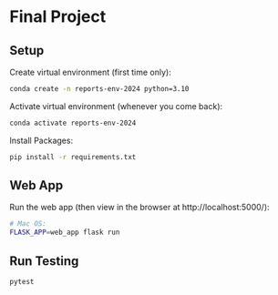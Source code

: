 # Final Project


## Setup

Create virtual environment (first time only):

```sh
conda create -n reports-env-2024 python=3.10
```

Activate virtual environment (whenever you come back):

```sh
conda activate reports-env-2024
```

Install Packages:

```sh
pip install -r requirements.txt
```


## Web App

Run the web app (then view in the browser at http://localhost:5000/):

```sh
# Mac OS:
FLASK_APP=web_app flask run
```

## Run Testing

```sh
pytest
```